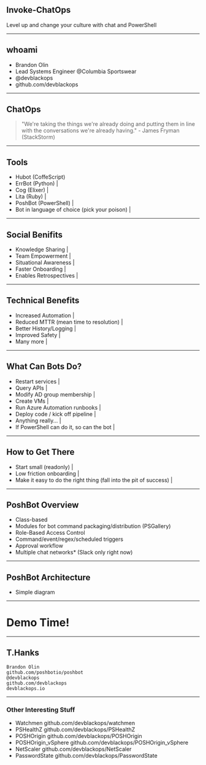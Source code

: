 
## Invoke-ChatOps

Level up and change your culture with chat and PowerShell

---

## whoami

* Brandon Olin
* Lead Systems Engineer @Columbia Sportswear
* @devblackops
* github.com/devblackops

---

## ChatOps

> "We're taking the things we're already doing and putting them in line with the conversations we're already having." - James Fryman (StackStorm)

---

## Tools

- Hubot (CoffeScript)
- ErrBot (Python)  |
- Cog (Elixer)     |
- Lita (Ruby)    |
- PoshBot (PowerShell) |
- Bot in language of choice (pick your poison) |

---

## Social Benifits

- Knowledge Sharing       |
- Team Empowerment        |
- Situational Awareness   |
- Faster Onboarding       |
- Enables Retrospectives  |

---

## Technical Benefits
- Increased Automation                    |
- Reduced MTTR (mean time to resolution)  |
- Better History/Logging                  |
- Improved Safety                         |
- Many more                               |

---

## What Can Bots Do?
- Restart services                         |
- Query APIs                               |
- Modify AD group membership               |
- Create VMs                               |
- Run Azure Automation runbooks            |
- Deploy code / kick off pipeline          |
- Anything really...                       |
- If PowerShell can do it, so can the bot  |

---

## How to Get There
- Start small (readonly)    |
- Low friction onboarding   |
- Make it easy to do the right thing (fall into the pit of success) |

---

## PoshBot Overview
- Class-based
- Modules for bot command packaging/distribution (PSGallery)
- Role-Based Access Control
- Command/event/regex/scheduled triggers
- Approval workflow
- Multiple chat networks* (Slack only right now)

---

## PoshBot Architecture
* Simple diagram

---

# Demo Time!

---

## T.Hanks

```text
Brandon Olin
github.com/poshbotio/poshbot
@devblackops
github.com/devblackops
devblackops.io
```

---

### Other Interesting Stuff

- Watchmen github.com/devblackops/watchmen
- PSHealthZ github.com/devblackops/PSHealthZ
- POSHOrigin github.com/devblackops/POSHOrigin
- POSHOrigin_vSphere github.com/devblackops/POSHOrigin_vSphere
- NetScaler github.com/devblackops/NetScaler
- PasswordState github.com/devblackops/PasswordState